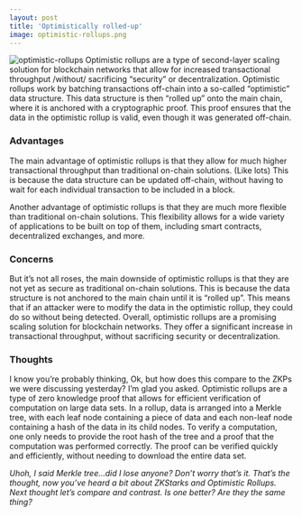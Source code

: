 ```yaml
---
layout: post
title: 'Optimistically rolled-up'
image: optimistic-rollups.png
---
```


![optimistic-rollups]({{site.url}}/assets/img/optimistic-rollups.png)
Optimistic rollups are a type of second-layer scaling solution for blockchain networks that allow for increased transactional throughput /without/ sacrificing “security” or decentralization. Optimistic rollups work by batching transactions off-chain into a so-called “optimistic” data structure. This data structure is then “rolled up” onto the main chain, where it is anchored with a cryptographic proof. This proof ensures that the data in the optimistic rollup is valid, even though it was generated off-chain. 

### Advantages
The main advantage of optimistic rollups is that they allow for much higher transactional throughput than traditional on-chain solutions. (Like lots) This is because the data structure can be updated off-chain, without having to wait for each individual transaction to be included in a block. 

Another advantage of optimistic rollups is that they are much more flexible than traditional on-chain solutions. This flexibility allows for a wide variety of applications to be built on top of them, including smart contracts, decentralized exchanges, and more. 

### Concerns
But it’s not all roses, the main downside of optimistic rollups is that they are not yet as secure as traditional on-chain solutions. This is because the data structure is not anchored to the main chain until it is “rolled up”. This means that if an attacker were to modify the data in the optimistic rollup, they could do so without being detected. Overall, optimistic rollups are a promising scaling solution for blockchain networks. They offer a significant increase in transactional throughput, without sacrificing security or decentralization.

### Thoughts
I know you’re probably thinking, Ok, but how does this compare to the ZKPs we were discussing yesterday? I’m glad you asked. Optimistic rollups are a type of zero knowledge proof that allows for efficient verification of computation on large data sets. In a rollup, data is arranged into a Merkle tree, with each leaf node containing a piece of data and each non-leaf node containing a hash of the data in its child nodes. To verify a computation, one only needs to provide the root hash of the tree and a proof that the computation was performed correctly. The proof can be verified quickly and efficiently, without needing to download the entire data set.

_Uhoh, I said Merkle tree…did I lose anyone? Don’t worry that’s it. That’s the thought, now you’ve heard a bit about ZKStarks and Optimistic Rollups. Next thought let’s compare and contrast. Is one better? Are they the same thing?_